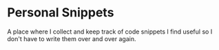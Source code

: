 # Personal Snippets

A place where I collect and keep track of code snippets I find useful so I don't have to write them over and over again.
